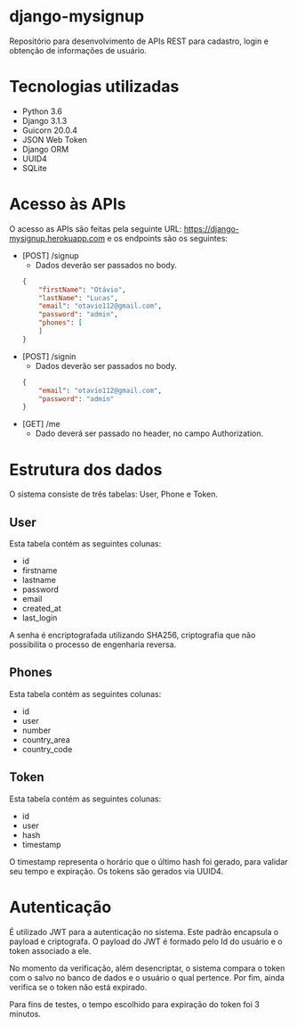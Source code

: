 # django-mysignup
Repositório para desenvolvimento de APIs REST para cadastro, login e obtenção de informações de usuário.

# Tecnologias utilizadas
- Python 3.6
- Django 3.1.3
- Guicorn 20.0.4
- JSON Web Token
- Django ORM
- UUID4
- SQLite

# Acesso às APIs
O acesso as APIs são feitas pela seguinte URL: https://django-mysignup.herokuapp.com e os endpoints são os seguintes:

- [POST] /signup
  - Dados deverão ser passados no body.
  ```json
  {
      "firstName": "Otávio",
      "lastName": "Lucas",
      "email": "otavio112@gmail.com",
      "password": "admin",
      "phones": [
      ]
  }
  ```
- [POST] /signin
  - Dados deverão ser passados no body.
  ```json
  {
      "email": "otavio112@gmail.com",
      "password": "admin"
  }
  ```
- [GET] /me
  - Dado deverá ser passado no header, no campo Authorization.

# Estrutura dos dados
O sistema consiste de três tabelas: User, Phone e Token.

## User
Esta tabela contém as seguintes colunas:
- id
- firstname
- lastname
- password
- email
- created_at
- last_login

A senha é encriptografada utilizando SHA256, criptografia que não possibilita o processo de engenharia reversa.

## Phones
Esta tabela contém as seguintes colunas:
- id
- user
- number
- country_area
- country_code

## Token
Esta tabela contém as seguintes colunas:
- id
- user
- hash
- timestamp

O timestamp representa o horário que o último hash foi gerado, para validar seu tempo e expiração. Os tokens são gerados via UUID4.

# Autenticação
É utilizado JWT para a autenticação no sistema. Este padrão encapsula o payload e criptografa. O payload do JWT é formado pelo Id do usuário e o token associado a ele.

No momento da verificação, além desencriptar, o sistema compara o token com o salvo no banco de dados e o usuário o qual pertence. Por fim, ainda verifica se o token não está expirado.

Para fins de testes, o tempo escolhido para expiração do token foi 3 minutos.